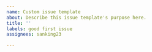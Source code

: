 ```yaml
---
name: Custom issue template
about: Describe this issue template's purpose here.
title: ''
labels: good first issue
assignees: sanking23

---
```



